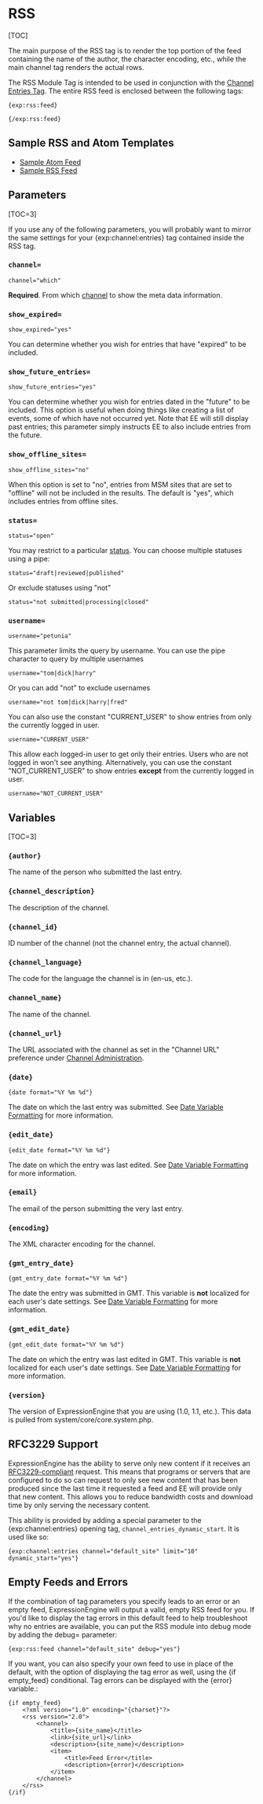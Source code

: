 <!--
    This source file is part of the open source project
    ExpressionEngine User Guide (https://github.com/ExpressionEngine/ExpressionEngine-User-Guide)

    @link      https://expressionengine.com/
    @copyright Copyright (c) 2003-2020, Packet Tide, LLC (https://packettide.com)
    @license   https://expressionengine.com/license Licensed under Apache License, Version 2.0
-->

# RSS

[TOC]

The main purpose of the RSS tag is to render the top portion of the feed containing the name of the author, the character encoding, etc., while the main channel tag renders the actual rows.

The RSS Module Tag is intended to be used in conjunction with the [Channel Entries Tag](channels/entries.md). The entire RSS feed is enclosed between the following tags:

    {exp:rss:feed}

    {/exp:rss:feed}

## Sample RSS and Atom Templates

- [Sample Atom Feed](_downloads/sample-atom.txt)
- [Sample RSS Feed](_downloads/sample-rss.txt)

## Parameters

[TOC=3]

If you use any of the following parameters, you will probably want to mirror the same settings for your {exp:channel:entries} tag contained inside the RSS tag.

### `channel=`

    channel="which"

**Required**. From which [channel](control-panel/channels.md) to show the meta data information.

### `show_expired=`

    show_expired="yes"

You can determine whether you wish for entries that have "expired" to be included.

### `show_future_entries=`

    show_future_entries="yes"

You can determine whether you wish for entries dated in the "future" to be included. This option is useful when doing things like creating a list of events, some of which have not occurred yet. Note that EE will still display past entries; this parameter simply instructs EE to also include entries from the future.

### `show_offline_sites=`

    show_offline_sites="no"

When this option is set to "no", entries from MSM sites that are set to "offline" will not be included in the results. The default is "yes", which includes entries from offline sites.


### `status=`

    status="open"

You may restrict to a particular [status](control-panel/channels.md#statuses-tab). You can choose multiple statuses using a pipe:

    status="draft|reviewed|published"

Or exclude statuses using "not"

    status="not submitted|processing|closed"

### `username=`

    username="petunia"

This parameter limits the query by username. You can use the pipe character to query by multiple usernames

    username="tom|dick|harry"

Or you can add "not" to exclude usernames

    username="not tom|dick|harry|fred"

You can also use the constant "CURRENT_USER" to show entries from only the currently logged in user.

    username="CURRENT_USER"

This allow each logged-in user to get only their entries. Users who are not logged in won't see anything. Alternatively, you can use the constant "NOT_CURRENT_USER" to show entries **except** from the currently logged in user.

    username="NOT_CURRENT_USER"

## Variables

[TOC=3]

### `{author}`

The name of the person who submitted the last entry.

### `{channel_description}`

The description of the channel.

### `{channel_id}`

ID number of the channel (not the channel entry, the actual channel).

### `{channel_language}`

The code for the language the channel is in (en-us, etc.).

### `channel_name}`

The name of the channel.

### `{channel_url}`

The URL associated with the channel as set in the "Channel URL" preference under [Channel Administration](control-panel/channels.md).

### `{date}`

    {date format="%Y %m %d"}

The date on which the last entry was submitted. See [Date Variable Formatting](templates/date-variable-formatting.md) for more information.

### `{edit_date}`

    {edit_date format="%Y %m %d"}

The date on which the entry was last edited. See [Date Variable Formatting](templates/date-variable-formatting.md) for more information.

### `{email}`

The email of the person submitting the very last entry.

### `{encoding}`

The XML character encoding for the channel.

### `{gmt_entry_date}`

    {gmt_entry_date format="%Y %m %d"}

The date the entry was submitted in GMT. This variable is **not** localized for each user's date settings. See [Date Variable Formatting](templates/date-variable-formatting.md) for more information.

### `{gmt_edit_date}`

    {gmt_edit_date format="%Y %m %d"}

The date on which the entry was last edited in GMT. This variable is **not** localized for each user's date settings. See [Date Variable Formatting](templates/date-variable-formatting.md) for more information.

### `{version}`

The version of ExpressionEngine that you are using (1.0, 1.1, etc.). This data is pulled from system/core/core.system.php.

## RFC3229 Support

ExpressionEngine has the ability to serve only new content if it receives an [RFC3229-compliant](https://www.ietf.org/rfc/rfc3229.txt) request. This means that programs or servers that are configured to do so can request to only see new content that has been produced since the last time it requested a feed and EE will provide only that new content. This allows you to reduce bandwidth costs and download time by only serving the necessary content.

This ability is provided by adding a special parameter to the {exp:channel:entries} opening tag, `channel_entries_dynamic_start`. It is used like so:

    {exp:channel:entries channel="default_site" limit="10" dynamic_start="yes"}

## Empty Feeds and Errors

If the combination of tag parameters you specify leads to an error or an empty feed, ExpressionEngine will output a valid, empty RSS feed for you. If you'd like to display the tag errors in this default feed to help troubleshoot why no entries are available, you can put the RSS module into debug mode by adding the debug= parameter:

    {exp:rss:feed channel="default_site" debug="yes"}

If you want, you can also specify your own feed to use in place of the default, with the option of displaying the tag error as well, using the {if empty_feed} conditional. Tag errors can be displayed with the {error} variable.:

    {if empty_feed}
        <?xml version="1.0" encoding="{charset}"?>
        <rss version="2.0">
            <channel>
                <title>{site_name}</title>
                <link>{site_url}</link>
                <description>{site_name}</description>
                <item>
                    <title>Feed Error</title>
                    <description>{error}</description>
                </item>
            </channel>
        </rss>
    {/if}
